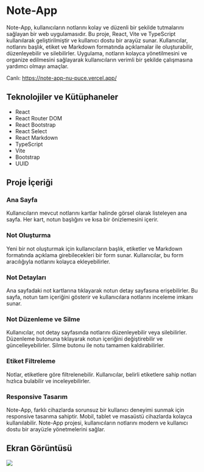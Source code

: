 ﻿<h1>Note-App</h1>
Note-App, kullanıcıların notlarını kolay ve düzenli bir şekilde tutmalarını sağlayan bir web uygulamasıdır. Bu proje, React, Vite ve TypeScript kullanılarak geliştirilmiştir ve kullanıcı dostu bir arayüz sunar. Kullanıcılar, notlarını başlık, etiket ve Markdown formatında açıklamalar ile oluşturabilir, düzenleyebilir ve silebilirler. Uygulama, notların kolayca yönetilmesini ve organize edilmesini sağlayarak kullanıcıların verimli bir şekilde çalışmasına yardımcı olmayı amaçlar.

Canlı: https://note-app-nu-puce.vercel.app/

<h2>Teknolojiler ve Kütüphaneler</h2>

<ul>
  <li>React</li>
  <li>React Router DOM</li>
  <li>React Bootstrap</li>
  <li>React Select</li>
  <li>React Markdown</li>
  <li>TypeScript</li>
  <li>Vite</li>
  <li>Bootstrap</li>
  <li>UUID</li>
</ul>

<h2>Proje İçeriği</h2>

<h3>Ana Sayfa</h3>
Kullanıcıların mevcut notlarını kartlar halinde görsel olarak listeleyen ana sayfa. Her kart, notun başlığını ve kısa bir önizlemesini içerir.
<h3>Not Oluşturma</h3>
Yeni bir not oluşturmak için kullanıcıların başlık, etiketler ve Markdown formatında açıklama girebilecekleri bir form sunar. Kullanıcılar, bu form aracılığıyla notlarını kolayca ekleyebilirler.
<h3>Not Detayları</h3>
Ana sayfadaki not kartlarına tıklayarak notun detay sayfasına erişebilirler. Bu sayfa, notun tam içeriğini gösterir ve kullanıcılara notlarını inceleme imkanı sunar.
<h3>Not Düzenleme ve Silme</h3>
Kullanıcılar, not detay sayfasında notlarını düzenleyebilir veya silebilirler. Düzenleme butonuna tıklayarak notun içeriğini değiştirebilir ve güncelleyebilirler. Silme butonu ile notu tamamen kaldırabilirler.
<h3>Etiket Filtreleme</h3>
Notlar, etiketlere göre filtrelenebilir. Kullanıcılar, belirli etiketlere sahip notları hızlıca bulabilir ve inceleyebilirler.
<h3>Responsive Tasarım</h3>
Note-App, farklı cihazlarda sorunsuz bir kullanıcı deneyimi sunmak için responsive tasarıma sahiptir. Mobil, tablet ve masaüstü cihazlarda kolayca kullanılabilir.
Note-App projesi, kullanıcıların notlarını modern ve kullanıcı dostu bir arayüzle yönetmelerini sağlar.

<h2>Ekran Görüntüsü</h2>

![](ekran.gif)
